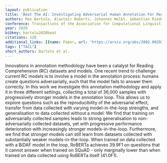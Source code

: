 ```yaml
---
layout: publication
title: 'Beat The AI: Investigating Adversarial Human Annotation For Reading Comprehension'
authors: Max Bartolo, Alastair Roberts, Johannes Welbl, Sebastian Riedel, Pontus Stenetorp
conference: Transactions of the Association for Computational Linguistics
year: 2020
bibkey: bartolo2020beat
citations: 120
additional_links: [{name: Paper, url: 'https://arxiv.org/abs/2002.00293'}]
tags: ["TACL"]
short_authors: Bartolo et al.
---
```

Innovations in annotation methodology have been a catalyst for Reading
Comprehension (RC) datasets and models. One recent trend to challenge current
RC models is to involve a model in the annotation process: humans create
questions adversarially, such that the model fails to answer them correctly. In
this work we investigate this annotation methodology and apply it in three
different settings, collecting a total of 36,000 samples with progressively
stronger models in the annotation loop. This allows us to explore questions
such as the reproducibility of the adversarial effect, transfer from data
collected with varying model-in-the-loop strengths, and generalisation to data
collected without a model. We find that training on adversarially collected
samples leads to strong generalisation to non-adversarially collected datasets,
yet with progressive performance deterioration with increasingly stronger
models-in-the-loop. Furthermore, we find that stronger models can still learn
from datasets collected with substantially weaker models-in-the-loop. When
trained on data collected with a BiDAF model in the loop, RoBERTa achieves
39.9F1 on questions that it cannot answer when trained on SQuAD - only
marginally lower than when trained on data collected using RoBERTa itself
(41.0F1).